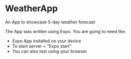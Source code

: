 # WeatherApp
An App to showcase 5-day weather forecast


The App was written using Expo. You are going to need the:
-  Expo App installed on your device 
- To start server = "Expo start"
- You can also test using your browser